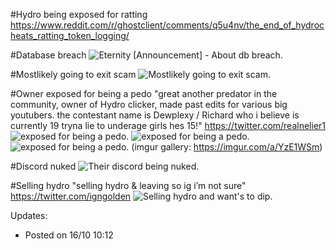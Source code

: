 #Hydro being exposed for ratting
https://www.reddit.com/r/ghostclient/comments/q5u4nv/the_end_of_hydrocheats_ratting_token_logging/

#Database breach
![Eternity [Announcement] - About db breach.](https://jays.host/i/4423eaa0.png)

#Mostlikely going to exit scam
![Mostlikely going to exit scam.](https://i.imgur.com/xDYUtEZ.png)

#Owner exposed for being a pedo
"great another predator in the community, owner of Hydro clicker, made past edits for various big youtubers. the contestant name is Dewplexy / Richard who i believe is currently 19 tryna lie to underage girls hes 15!" https://twitter.com/realnelier1
![exposed for being a pedo.](https://i.imgur.com/oCL0aRq.png)
![exposed for being a pedo.](https://i.imgur.com/WmdLaQj.png)
![exposed for being a pedo.](https://i.imgur.com/MDaOynO.png)
(imgur gallery: https://imgur.com/a/YzE1WSm)

#Discord nuked
![Their discord being nuked.](https://i.imgur.com/HyCJzNZ.png)

#Selling hydro
"selling hydro & leaving so ig i’m not sure" https://twitter.com/igngolden
![Selling hydro and want's to dip.](https://i.imgur.com/LRJLW3C.png)


Updates:
* Posted on 16/10 10:12
